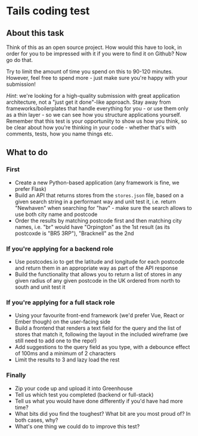 # Tails coding test

## About this task

Think of this as an open source project. How would this have to look, in order for you to be impressed with it if you were to find it on Github? Now go do that.

Try to limit the amount of time you spend on this to 90-120 minutes. However, feel free to spend more - just make sure you're happy with your submission!

_Hint_: we're looking for a high-quality submission with great application architecture, not a "just get it done"-like approach. Stay away from frameworks/boilerplates that handle everything for you - or use them only as a thin layer - so we can see how you structure applications yourself.  Remember that this test is your opportuniity to show us how you think, so be clear about how you're thinking in your code - whether that's with comments, tests, how you name things etc.

## What to do

### First

* Create a new Python-based application (any framework is fine, we prefer Flask)
* Build an API that returns stores from the `stores.json` file, based on a given search string in a performant way and unit test it, i.e. return "Newhaven" when searching for "hav" - make sure the search allows to use both city name and postcode
* Order the results by matching postcode first and then matching city names, i.e. "br" would have "Orpington" as the 1st result (as its postcoxde is "BR5 3RP"), "Bracknell" as the 2nd


### If you're applying for a backend role

* Use postcodes.io to get the latitude and longitude for each postcode and return them in an appropriate way as part of the API response
* Build the functionality that allows you to return a list of stores in any given radius of any given postcode in the UK ordered from north to south and unit test it

### If you're applying for a full stack role

* Using your favourite front-end framework (we'd prefer Vue, React or Ember though) on the user-facing side
* Build a frontend that renders a text field for the query and the list of stores that match it, following the layout in the included wireframe (we still need to add one to the repo!)
* Add suggestions to the query field as you type, with a debounce effect of 100ms and a minimum of 2 characters
* Limit the results to 3 and lazy load the rest

### Finally

* Zip your code up and upload it into Greenhouse
* Tell us which test you completed (backend or full-stack)
* Tell us what you would have done differently if you'd have had more time?
* What bits did you find the toughest? What bit are you most proud of? In both cases, why?
* What's one thing we could do to improve this test?
